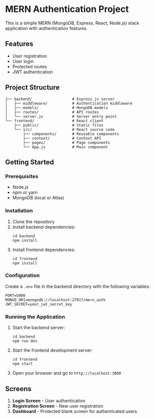 # MERN Authentication Project

This is a simple MERN (MongoDB, Express, React, Node.js) stack application with authentication features.

## Features

- User registration
- User login
- Protected routes
- JWT authentication

## Project Structure

```
├── backend/                  # Express.js server
│   ├── middleware/           # Authentication middleware
│   ├── models/               # MongoDB models
│   ├── routes/               # API routes
│   └── server.js             # Server entry point
└── frontend/                 # React client
    ├── public/               # Static files
    └── src/                  # React source code
        ├── components/       # Reusable components
        ├── context/          # Context API
        ├── pages/            # Page components
        └── App.js            # Main component
```

## Getting Started

### Prerequisites

- Node.js
- npm or yarn
- MongoDB (local or Atlas)

### Installation

1. Clone the repository
2. Install backend dependencies:
   ```
   cd backend
   npm install
   ```
3. Install frontend dependencies:
   ```
   cd frontend
   npm install
   ```

### Configuration

Create a `.env` file in the backend directory with the following variables:
```
PORT=5000
MONGO_URI=mongodb://localhost:27017/mern_auth
JWT_SECRET=your_jwt_secret_key
```

### Running the Application

1. Start the backend server:
   ```
   cd backend
   npm run dev
   ```

2. Start the frontend development server:
   ```
   cd frontend
   npm start
   ```

3. Open your browser and go to `http://localhost:3000`

## Screens

1. **Login Screen** - User authentication
2. **Registration Screen** - New user registration
3. **Dashboard** - Protected blank screen for authenticated users
